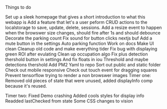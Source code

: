 Things to do

Set up a sleek homepage that gives a short introduction to what this webapp is
Add a feature that let's a user peform CRUD actions to the localstorage to save, update, delete, sessions.
Add a resize event to happen when the browswer size changes, should fire after 1s and should debounce
Decorate the parking count
Fix sound for button clicks nextjs buf
Add a mute button in the settings
Auto parking function
Work on docs
Make UI clean
Cleanup old code and make everything tider
Fix bug with displaying green ROI after evulating
Clean up occupation algo
Fix plus detection thershold button in settings
And fix floats in iou Threshold and maybe detections thershold
Add PM2 Yaml to repo
Sort out public and static folder
Check out mobile responsive
Check out touch event for dragging squares
Prevent tensorflow trying to render a non browswer images
Timer one:
Removed old pieces of state that were unused, added displayInfo comp because it's reused.

Timer two:
Fixed Demo crashing
Added cools styles for display info
Readded lastChecked from state
Some CSS changes to vision